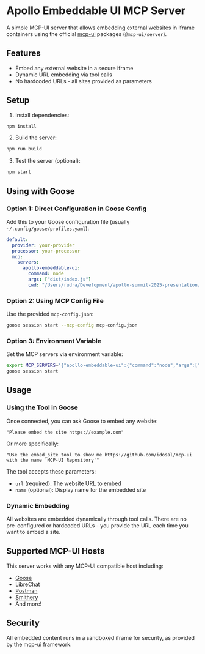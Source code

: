 # Apollo Embeddable UI MCP Server

A simple MCP-UI server that allows embedding external websites in iframe containers using the official [mcp-ui](https://github.com/idosal/mcp-ui) packages (`@mcp-ui/server`).

## Features

- Embed any external website in a secure iframe
- Dynamic URL embedding via tool calls
- No hardcoded URLs - all sites provided as parameters

## Setup

1. Install dependencies:
```bash
npm install
```

2. Build the server:
```bash
npm run build
```

3. Test the server (optional):
```bash
npm start
```

## Using with Goose

### Option 1: Direct Configuration in Goose Config

Add this to your Goose configuration file (usually `~/.config/goose/profiles.yaml`):

```yaml
default:
  provider: your-provider
  processor: your-processor
  mcp:
    servers:
      apollo-embeddable-ui:
        command: node
        args: ["dist/index.js"]
        cwd: "/Users/rudra/Development/apollo-summit-2025-presentation/mcps/mcp-ui"
```

### Option 2: Using MCP Config File

Use the provided `mcp-config.json`:

```bash
goose session start --mcp-config mcp-config.json
```

### Option 3: Environment Variable

Set the MCP servers via environment variable:
```bash
export MCP_SERVERS='{"apollo-embeddable-ui":{"command":"node","args":["dist/index.js"],"cwd":"/Users/rudra/Development/apollo-summit-2025-presentation/mcps/mcp-ui"}}'
goose session start
```

## Usage

### Using the Tool in Goose

Once connected, you can ask Goose to embed any website:

```
"Please embed the site https://example.com"
```

Or more specifically:
```
"Use the embed_site tool to show me https://github.com/idosal/mcp-ui with the name 'MCP-UI Repository'"
```

The tool accepts these parameters:
- `url` (required): The website URL to embed
- `name` (optional): Display name for the embedded site

### Dynamic Embedding

All websites are embedded dynamically through tool calls. There are no pre-configured or hardcoded URLs - you provide the URL each time you want to embed a site.

## Supported MCP-UI Hosts

This server works with any MCP-UI compatible host including:
- [Goose](https://block.github.io/goose/)
- [LibreChat](https://www.librechat.ai/)
- [Postman](https://www.postman.com/)
- [Smithery](https://smithery.ai/playground)
- And more!

## Security

All embedded content runs in a sandboxed iframe for security, as provided by the mcp-ui framework.
